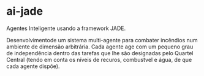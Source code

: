# ai-jade
Agentes Inteligente usando a framework JADE.

Desenvolvimentode um sistema multi-agente para combater incêndios num ambiente de dimensão arbitrária.
Cada agente age com um pequeno grau de independência dentro das tarefas que lhe são designadas pelo Quartel Central (tendo em conta os níveis de recuros, combustvel e água, de que cada agente dispõe).
